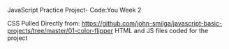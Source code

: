 JavaScript Practice Project- Code:You Week 2

CSS Pulled Directly from: https://github.com/john-smilga/javascript-basic-projects/tree/master/01-color-flipper
HTML and JS files coded for the project
